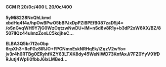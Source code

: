 #### GCM R 20/0c/400 L 20/0c/400
**5yMi8228NcQhLkmd**<br/>**xbdHq4f4a/hpOwBPwO5bBPJxDpPZiBPEfB087zaD5j4=**<br/>**/oSnGvqWH9Y7jG0WzOqtzwNwDU+lM+nSd8v8R1y+b3dP2xW8XX/BZ/8507IIQz44ulmzZonLC5kdjheC...**<br/><br/>
**ELBA3Q5br7f2oObp**<br/>**6rpXh3+ReFGz8lRJO+FPCNmnEskNRHqEk/iZqzV2wYo=**<br/>**jv3r4h6RTBgOERyhfKZY63LTXK8dy45WeNIWD73KnfAxJ/7FZ0YyV91fDRJutj4Wp1i0fbbJ6lxLMBed...**